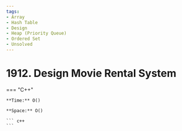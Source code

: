 ```yaml
---
tags:
- Array
- Hash Table
- Design
- Heap (Priority Queue)
- Ordered Set
- Unsolved
---
```



# 1912. Design Movie Rental System

=== "C++"

    **Time:** O()

    **Space:** O()

    ``` c++
    ```